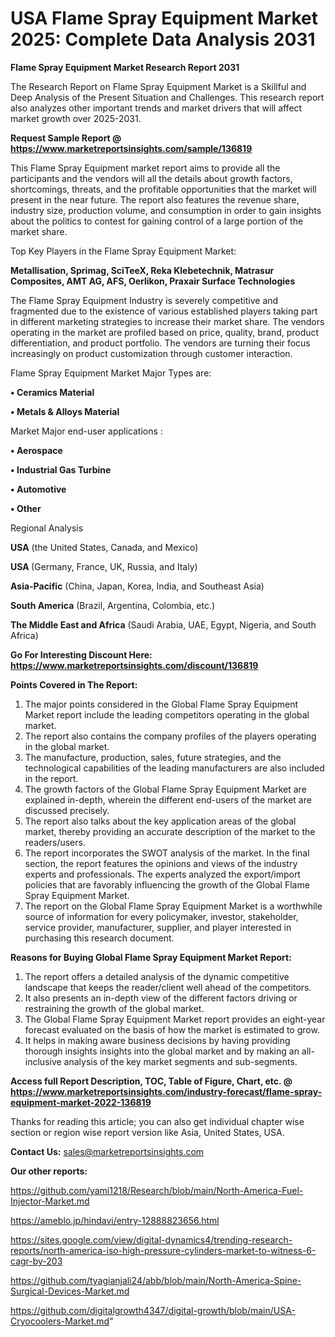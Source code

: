 # USA Flame Spray Equipment Market 2025: Complete Data Analysis 2031

<strong>Flame Spray Equipment Market Research Report 2031</strong>

The Research Report on Flame Spray Equipment Market is a Skillful and Deep Analysis of the Present Situation and Challenges. This research report also analyzes other important trends and market drivers that will affect market growth over 2025-2031.

<strong>Request Sample Report @ <a href=https://www.marketreportsinsights.com/sample/136819>https://www.marketreportsinsights.com/sample/136819</a></strong>

This Flame Spray Equipment market report aims to provide all the participants and the vendors will all the details about growth factors, shortcomings, threats, and the profitable opportunities that the market will present in the near future. The report also features the revenue share, industry size, production volume, and consumption in order to gain insights about the politics to contest for gaining control of a large portion of the market share.

Top Key Players in the Flame Spray Equipment Market:

<strong>Metallisation, Sprimag, SciTeeX, Reka Klebetechnik, Matrasur Composites, AMT AG, AFS, Oerlikon, Praxair Surface Technologies</strong>

The Flame Spray Equipment Industry is severely competitive and fragmented due to the existence of various established players taking part in different marketing strategies to increase their market share. The vendors operating in the market are profiled based on price, quality, brand, product differentiation, and product portfolio. The vendors are turning their focus increasingly on product customization through customer interaction.

Flame Spray Equipment Market Major Types are:

<strong>• Ceramics Material

• Metals & Alloys Material</strong>

Market Major end-user applications :

<strong>• Aerospace

• Industrial Gas Turbine

• Automotive

• Other</strong>

Regional Analysis

</u><strong><b>USA</b></strong> (the United States, Canada, and Mexico)

<strong><b>USA </b></strong>(Germany, France, UK, Russia, and Italy)

<strong><b>Asia-Pacific</b></strong> (China, Japan, Korea, India, and Southeast Asia)

<strong><b>South America</b></strong> (Brazil, Argentina, Colombia, etc.)

<strong><b>The Middle East and Africa</b></strong> (Saudi Arabia, UAE, Egypt, Nigeria, and South Africa)

<strong>Go For Interesting Discount Here: <a href=https://www.marketreportsinsights.com/discount/136819>https://www.marketreportsinsights.com/discount/136819</a></strong>

<strong>Points Covered in The Report:</strong>
<ol>
  <li>The major points considered in the Global Flame Spray Equipment Market report include the leading competitors operating in the global market.</li>
  <li>The report also contains the company profiles of the players operating in the global market.</li>
  <li>The manufacture, production, sales, future strategies, and the technological capabilities of the leading manufacturers are also included in the report.</li>
  <li>The growth factors of the Global Flame Spray Equipment Market are explained in-depth, wherein the different end-users of the market are discussed precisely.</li>
  <li>The report also talks about the key application areas of the global market, thereby providing an accurate description of the market to the readers/users.</li>
  <li>The report incorporates the SWOT analysis of the market. In the final section, the report features the opinions and views of the industry experts and professionals. The experts analyzed the export/import policies that are favorably influencing the growth of the Global Flame Spray Equipment Market.</li>
  <li>The report on the Global Flame Spray Equipment Market is a worthwhile source of information for every policymaker, investor, stakeholder, service provider, manufacturer, supplier, and player interested in purchasing this research document.</li>
</ol>
<strong>Reasons for Buying Global Flame Spray Equipment Market Report:</strong>

<ol>
  <li>The report offers a detailed analysis of the dynamic competitive landscape that keeps the reader/client well ahead of the competitors.</li>
  <li>It also presents an in-depth view of the different factors driving or restraining the growth of the global market.</li>
  <li>The Global Flame Spray Equipment Market report provides an eight-year forecast evaluated on the basis of how the market is estimated to grow.</li>
  <li>It helps in making aware business decisions by having providing thorough insights insights into the global market and by making an all-inclusive analysis of the key market segments and sub-segments.</li>
</ol>
<strong>Access full Report Description, TOC, Table of Figure, Chart, etc. @ <a href=https://www.marketreportsinsights.com/industry-forecast/flame-spray-equipment-market-2022-136819>https://www.marketreportsinsights.com/industry-forecast/flame-spray-equipment-market-2022-136819</a></strong>


Thanks for reading this article; you can also get individual chapter wise section or region wise report version like Asia, United States, USA.

<strong>Contact Us:</strong>
sales@marketreportsinsights.com

<strong>Our other reports:</strong>

<a href=https://github.com/yami1218/Research/blob/main/North-America-Fuel-Injector-Market.md>https://github.com/yami1218/Research/blob/main/North-America-Fuel-Injector-Market.md</a>

<a href=https://ameblo.jp/hindavi/entry-12888823656.html>https://ameblo.jp/hindavi/entry-12888823656.html</a>

<a href=https://sites.google.com/view/digital-dynamics4/trending-research-reports/north-america-iso-high-pressure-cylinders-market-to-witness-6-cagr-by-203>https://sites.google.com/view/digital-dynamics4/trending-research-reports/north-america-iso-high-pressure-cylinders-market-to-witness-6-cagr-by-203</a>

<a href=https://github.com/tyagianjali24/abb/blob/main/North-America-Spine-Surgical-Devices-Market.md>https://github.com/tyagianjali24/abb/blob/main/North-America-Spine-Surgical-Devices-Market.md</a>

<a href=https://github.com/digitalgrowth4347/digital-growth/blob/main/USA-Cryocoolers-Market.md>https://github.com/digitalgrowth4347/digital-growth/blob/main/USA-Cryocoolers-Market.md</a>"
